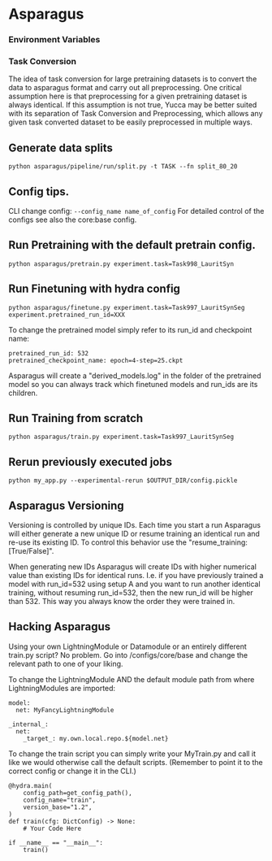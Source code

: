# Asparagus

### Environment Variables

### Task Conversion
The idea of task conversion for large pretraining datasets is to convert the data to asparagus format and carry out all preprocessing. One critical assumption here is that preprocessing for a given pretraining dataset is always identical. If this assumption is not true, Yucca may be better suited with its separation of Task Conversion and Preprocessing, which allows any given task converted dataset to be easily preprocessed in multiple ways. 

## Generate data splits
```python asparagus/pipeline/run/split.py -t TASK --fn split_80_20```

## Config tips.
CLI change config: ```--config_name name_of_config```
For detailed control of the configs see also the core:base config.

## Run Pretraining with the default pretrain config.
```python asparagus/pretrain.py experiment.task=Task998_LauritSyn```

## Run Finetuning with hydra config
```python asparagus/finetune.py experiment.task=Task997_LauritSynSeg experiment.pretrained_run_id=XXX```

To change the pretrained model simply refer to its run_id and checkpoint name:
```
pretrained_run_id: 532
pretrained_checkpoint_name: epoch=4-step=25.ckpt
```

Asparagus will create a "derived_models.log" in the folder of the pretrained model so you can always track which finetuned models and run_ids are its children. 

## Run Training from scratch
```python asparagus/train.py experiment.task=Task997_LauritSynSeg```

## Rerun previously executed jobs
```python my_app.py --experimental-rerun $OUTPUT_DIR/config.pickle```


## Asparagus Versioning
Versioning is controlled by unique IDs. Each time you start a run Asparagus will either generate a new unique ID or resume training an identical run and re-use its existing ID. To control this behavior use the "resume_training: [True/False]".

When generating new IDs Asparagus will create IDs with higher numerical value than existing IDs for identical runs. I.e. if you have previously trained a model with run_id=532 using setup A and you want to run another identical training, without resuming run_id=532, then the new run_id will be higher than 532. This way you always know the order they were trained in.


## Hacking Asparagus
Using your own LightningModule or Datamodule or an entirely different train.py script?
No problem. Go into /configs/core/base and change the relevant path to one of your liking.

To change the LightningModule AND the default module path from where LightningModules are imported:

```
model:
  net: MyFancyLightningModule

_internal_:
  net:
    _target_: my.own.local.repo.${model.net}
```

To change the train script you can simply write your MyTrain.py and call it like we would otherwise call the default scripts. (Remember to point it to the correct config or change it in the CLI.)
```
@hydra.main(
    config_path=get_config_path(),
    config_name="train",
    version_base="1.2",
)
def train(cfg: DictConfig) -> None:
    # Your Code Here

if __name__ == "__main__":
    train()
```